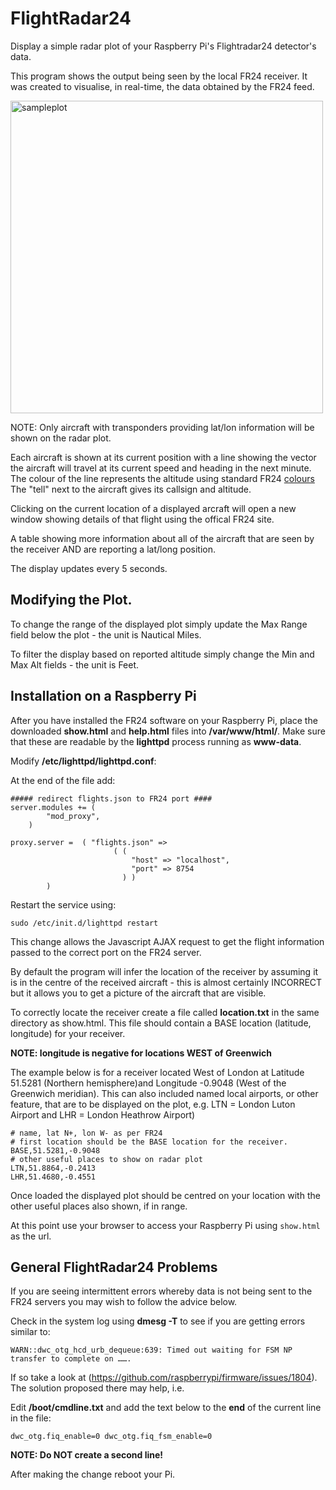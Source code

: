 # FlightRadar24
Display a simple radar plot of your Raspberry Pi's Flightradar24 detector's data.

This program shows the output being seen by the local FR24 receiver. It was created to visualise, in real-time, the data obtained by the FR24 feed. 

<img width="500" alt="sampleplot" src="https://github.com/user-attachments/assets/6342e855-e063-47d9-9ce3-e10f02dc368c" />

NOTE: Only aircraft with transponders providing lat/lon information will be shown on the radar plot.

Each aircraft is shown at its current position with a line showing the vector the aircraft will travel at its current speed and heading in the next minute. The colour of the line represents the altitude using standard FR24 [colours](https://support.fr24.com/support/solutions/articles/3000115027-why-does-the-aircraft-s-trail-change-colour-) The "tell" next to the aircraft gives its callsign and altitude.

Clicking on the current location of a displayed arcraft will open a new window showing details of that flight using the offical FR24 site.

A table showing more information about all of the aircraft that are seen by the receiver AND are reporting a lat/long position.

The display updates every 5 seconds.

## Modifying the Plot.
To change the range of the displayed plot simply update the Max Range field below the plot - the unit is Nautical Miles.

To filter the display based on reported altitude simply change the Min and Max Alt fields - the unit is Feet.

## Installation on a Raspberry Pi
After you have installed the FR24 software on your Raspberry Pi, place the downloaded **show.html** and **help.html** files into **/var/www/html/**. Make sure that these are readable by the **lighttpd** process running as **www-data**.

Modify **/etc/lighttpd/lighttpd.conf**:

At the end of the file add:
```
##### redirect flights.json to FR24 port ####
server.modules += (
		"mod_proxy",
	) 

proxy.server = 	( "flights.json" =>
                       ( (
                           "host" => "localhost",
                           "port" => 8754
                         ) )
		)
```
Restart the service using:

`sudo /etc/init.d/lighttpd restart`

This change allows the Javascript AJAX request to get the flight information passed to the correct port on the FR24 server.

By default the program will infer the location of the receiver by assuming it is in the centre of the received aircraft - this is almost certainly INCORRECT but it allows you to get a picture of the aircraft that are visible.

To correctly locate the receiver create a file called **location.txt** in the same directory as show.html. This file should contain a BASE location (latitude, longitude) for your receiver. 

**NOTE: longitude is negative for locations WEST of Greenwich** 

The example below is for a receiver located West of London at Latitude 51.5281 \(Northern hemisphere\)and Longitude -0.9048 \(West of the Greenwich meridian\). This can also included named local airports, or other feature, that are to be displayed on the plot, e.g. LTN = London Luton Airport  and LHR = London Heathrow Airport)
```
# name, lat N+, lon W- as per FR24
# first location should be the BASE location for the receiver.
BASE,51.5281,-0.9048
# other useful places to show on radar plot
LTN,51.8864,-0.2413
LHR,51.4680,-0.4551
```

Once loaded the displayed plot should be centred on your location with the other useful places also shown, if in range.

At this point use your browser to access your Raspberry Pi using `show.html` as the url.

## General FlightRadar24 Problems
If you are seeing intermittent errors whereby data is not being sent to the FR24 servers you may wish to follow the advice below.

Check in the system log using **dmesg -T** to see if you are getting errors similar to:

`WARN::dwc_otg_hcd_urb_dequeue:639: Timed out waiting for FSM NP transfer to complete on …….`

If so take a look at (https://github.com/raspberrypi/firmware/issues/1804). The solution proposed there may help, i.e.

Edit **/boot/cmdline.txt** and add the text below to the **end** of the current line in the file:
```
dwc_otg.fiq_enable=0 dwc_otg.fiq_fsm_enable=0
```
**NOTE: Do NOT create a second line!**

After making the change reboot your Pi.
